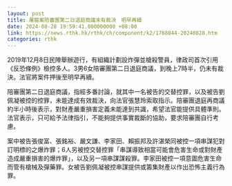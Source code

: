 ```yaml
---
layout: post
title: 屠龍案陪審團第二日退庭商議未有裁決　明早再續
date: 2024-08-28 19:59:41.000000000 +08:00
link: https://news.rthk.hk/rthk/ch/component/k2/1768044-20240828.htm
categories: rthk
---
```


2019年12月8日民陣舉辦遊行，有組織計劃設炸彈並槍殺警員，律政司首次引用《反恐條例》檢控多人。3男6女陪審團第二日退庭商議，到晚上7時半，仍未有裁決。法官將案件押後至明早再續。

陪審團第二日退庭商議，指經多番討論，就其中一名被告的交替控罪，以及被告劉佩凝被控的控罪，未能達成有效裁決，向法官張慧玲索取指示。陪審團退庭再商議約半小時後表示，對財產嚴重損害定義未能達到共識，希望法官能提供具體準則。法官表示，只可給予法律指引，不能夠提供事實裁斷的協助，要求陪審團自行考慮。

案中被告張俊富、張銘裕、嚴文謙、李家田、賴振邦及許湛榮同被控一項串謀犯對訂明標的之爆炸罪；6人另被控交替控罪「串謀導致相當可能會危害生命或對財產造成嚴重損害的爆炸罪」，以及另一項串謀謀殺罪。李家田被控一項意圖危害生命而管有槍械及彈藥罪。女被告劉佩凝被控串謀提供或籌集財產以作出恐怖主義行為罪。
